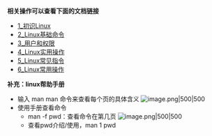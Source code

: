 
**相关操作可以查看下面的文档链接**
- [1_初识Linux](../../../2_JavaStudy/2_学习笔记/6_Linux&Git/1_Linux/1_初识Linux.md)
- [2_Linux基础命令](../../../2_JavaStudy/2_学习笔记/6_Linux&Git/1_Linux/2_Linux基础命令.md)
- [3_用户和权限](../../../2_JavaStudy/2_学习笔记/6_Linux&Git/1_Linux/3_用户和权限.md)
- [4_Linux实用操作](../../../2_JavaStudy/2_学习笔记/6_Linux&Git/1_Linux/4_Linux实用操作.md)
- [5_Linux常见指令](../../../2_JavaStudy/2_学习笔记/6_Linux&Git/1_Linux/5_Linux常见指令.md)
- [6_Linux常用操作](../../../2_JavaStudy/2_学习笔记/6_Linux&Git/1_Linux/6_Linux常用操作.md)

**补充：linux帮助手册**

- 输入 man man 命令来查看每个页的具体含义
  ![image.png|500|500](https://my-obsidian-image.oss-cn-guangzhou.aliyuncs.com/2025/05/778c6378a5f99716075f9a55c629ccb8.png)
- 使用手册查看命令
	- man -f pwd：查看命令在第几页
	  ![image.png|500|500](https://my-obsidian-image.oss-cn-guangzhou.aliyuncs.com/2025/05/f896211a54a0cb593dfad799472a4028.png)
	- 查看pwd介绍/使用，man 1 pwd